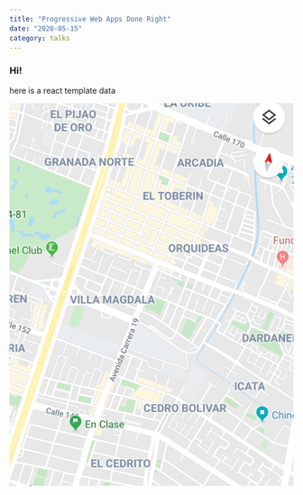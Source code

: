 ```yaml
---
title: "Progressive Web Apps Done Right"
date: "2020-05-15"
category: talks
---
```


### Hi!

here is a react template data

![alt text image](./maps.png)
